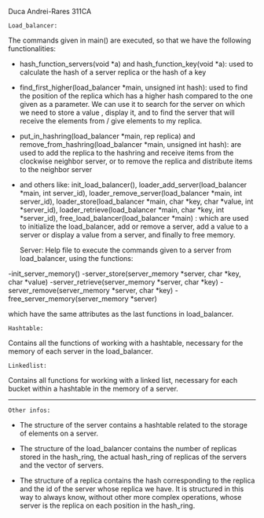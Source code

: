 Duca Andrei-Rares
311CA

  	Load_balancer:
  The commands given in main() are executed, so that we have the following
functionalities:

  * hash_function_servers(void *a) and hash_function_key(void *a): used to
calculate the hash of a server replica or the hash of a key

  * find_first_higher(load_balancer *main, unsigned int hash): used to find the
position of the replica which has a higher hash compared to the one given as a parameter.
We can use it to search for the server on which we need to store a value , display it, and
to find the server that will receive the elements from / give elements to my replica.

  * put_in_hashring(load_balancer *main, rep replica) and
remove_from_hashring(load_balancer *main, unsigned int hash): are used to add
the replica to the hashring and receive items from the clockwise neighbor
server, or to remove the replica and distribute items to the neighbor server

  * and others like: init_load_balancer(),
 loader_add_server(load_balancer *main, int server_id),
 loader_remove_server(load_balancer *main, int server_id),
 loader_store(load_balancer *main, char *key, char *value, int *server_id),
 loader_retrieve(load_balancer *main, char *key, int *server_id),
 free_load_balancer(load_balancer *main) : which are used to initialize the
load_balancer, add or remove a server, add a value to a server or display a
value from a server, and finally to free memory.

  	Server:
  Help file to execute the commands given to a server from load_balancer, using
the functions:

  -init_server_memory()
  -server_store(server_memory *server, char *key, char *value)
  -server_retrieve(server_memory *server, char *key)
  -server_remove(server_memory *server, char *key)
  -free_server_memory(server_memory *server)
  
which have the same attributes as the last functions in load_balancer.

  	Hashtable:
  Contains all the functions of working with a hashtable, necessary for the
memory of each server in the load_balancer.

  	Linkedlist:
  Contains all functions for working with a linked list, necessary for each
bucket within a hashtable in the memory of a server.

--------------------------------------------------------------------------------

  	Other infos:
  	
  * The structure of the server contains a hashtable related to the storage of
elements on a server.

  * The structure of the load_balancer contains the number of replicas stored in
the hash_ring, the actual hash_ring of replicas of the servers and the vector of
servers.

  * The structure of a replica contains the hash corresponding to the replica
and the id of the server whose replica we have. It is structured in this way to
always know, without other more complex operations, whose server is the replica
on each position in the hash_ring.
